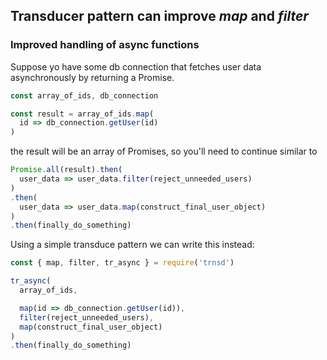 ## Transducer pattern can improve _map_ and _filter_

### Improved handling of async functions

Suppose yo have some db connection that fetches user data asynchronously 
by returning a Promise.

```javascript
const array_of_ids, db_connection

const result = array_of_ids.map(
  id => db_connection.getUser(id)
)
```

the result will be an array of Promises, so you'll need to continue similar to

```javascript
Promise.all(result).then(
  user_data => user_data.filter(reject_unneeded_users) 
)
.then(
  user_data => user_data.map(construct_final_user_object)
)
.then(finally_do_something)
```

Using a simple transduce pattern we can write this instead:

```javascript
const { map, filter, tr_async } = require('trnsd')

tr_async(
  array_of_ids,

  map(id => db_connection.getUser(id)),
  filter(reject_unneeded_users),
  map(construct_final_user_object)
)
.then(finally_do_something)
```

